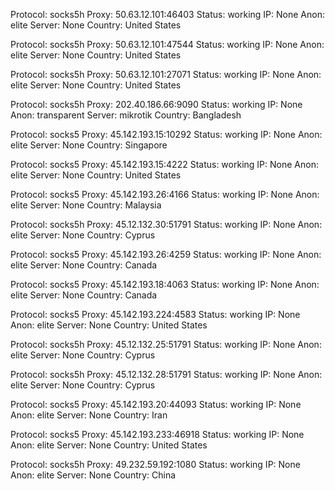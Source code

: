 Protocol: socks5h
Proxy: 50.63.12.101:46403
Status: working
IP: None
Anon: elite
Server: None
Country: United States

Protocol: socks5h
Proxy: 50.63.12.101:47544
Status: working
IP: None
Anon: elite
Server: None
Country: United States

Protocol: socks5h
Proxy: 50.63.12.101:27071
Status: working
IP: None
Anon: elite
Server: None
Country: United States

Protocol: socks5h
Proxy: 202.40.186.66:9090
Status: working
IP: None
Anon: transparent
Server: mikrotik
Country: Bangladesh

Protocol: socks5
Proxy: 45.142.193.15:10292
Status: working
IP: None
Anon: elite
Server: None
Country: Singapore

Protocol: socks5
Proxy: 45.142.193.15:4222
Status: working
IP: None
Anon: elite
Server: None
Country: United States

Protocol: socks5
Proxy: 45.142.193.26:4166
Status: working
IP: None
Anon: elite
Server: None
Country: Malaysia

Protocol: socks5h
Proxy: 45.12.132.30:51791
Status: working
IP: None
Anon: elite
Server: None
Country: Cyprus

Protocol: socks5
Proxy: 45.142.193.26:4259
Status: working
IP: None
Anon: elite
Server: None
Country: Canada

Protocol: socks5
Proxy: 45.142.193.18:4063
Status: working
IP: None
Anon: elite
Server: None
Country: Canada

Protocol: socks5
Proxy: 45.142.193.224:4583
Status: working
IP: None
Anon: elite
Server: None
Country: United States

Protocol: socks5h
Proxy: 45.12.132.25:51791
Status: working
IP: None
Anon: elite
Server: None
Country: Cyprus

Protocol: socks5h
Proxy: 45.12.132.28:51791
Status: working
IP: None
Anon: elite
Server: None
Country: Cyprus

Protocol: socks5
Proxy: 45.142.193.20:44093
Status: working
IP: None
Anon: elite
Server: None
Country: Iran

Protocol: socks5
Proxy: 45.142.193.233:46918
Status: working
IP: None
Anon: elite
Server: None
Country: United States

Protocol: socks5h
Proxy: 49.232.59.192:1080
Status: working
IP: None
Anon: elite
Server: None
Country: China

